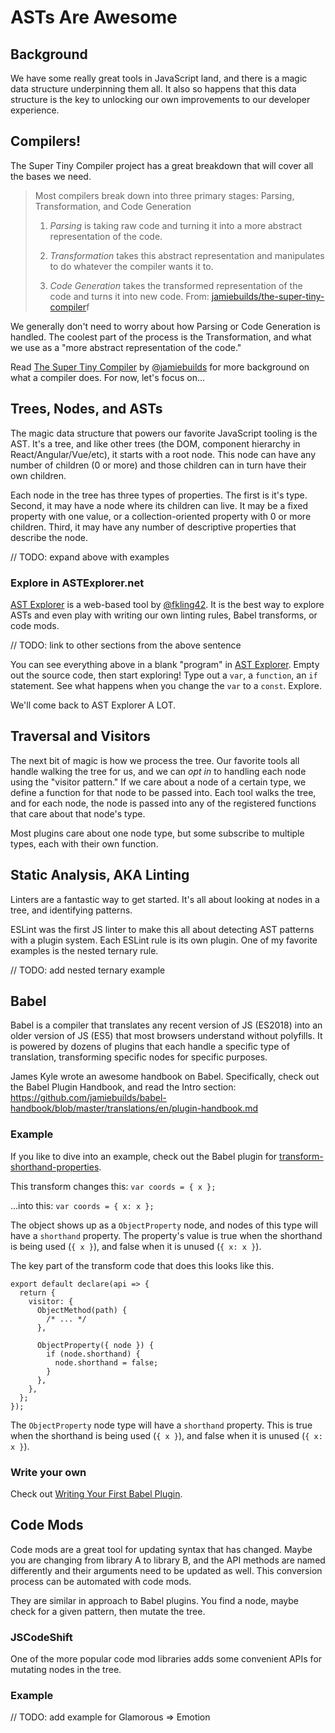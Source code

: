 # ASTs Are Awesome

## Background

We have some really great tools in JavaScript land, and there is a magic data structure underpinning them all. It also so happens that this data structure is the key to unlocking our own improvements to our developer experience.

## Compilers!

The Super Tiny Compiler project has a great breakdown that will cover all the bases we need.

> Most compilers break down into three primary stages: Parsing, Transformation, and Code Generation
>
> 1. *Parsing* is taking raw code and turning it into a more abstract
>    representation of the code.
>
> 2. *Transformation* takes this abstract representation and manipulates to do
>    whatever the compiler wants it to.
>
> 3. *Code Generation* takes the transformed representation of the code and
>    turns it into new code.
From: [jamiebuilds/the-super-tiny-compiler](https://github.com/jamiebuilds/the-super-tiny-compiler/blob/master/the-super-tiny-compiler.js#L103)f

We generally don't need to worry about how Parsing or Code Generation is handled. The coolest part of the process is the Transformation, and what we use as a "more abstract representation of the code."

Read [The Super Tiny Compiler](https://github.com/jamiebuilds/the-super-tiny-compiler) by [@jamiebuilds](https://twitter.com/jamiebuilds) for more background on what a compiler does. For now, let's focus on...

## Trees, Nodes, and ASTs

The magic data structure that powers our favorite JavaScript tooling is the AST. It's a tree, and like other trees (the DOM, component hierarchy in React/Angular/Vue/etc), it starts with a root node. This node can have any number of children (0 or more) and those children can in turn have their own children.

Each node in the tree has three types of properties. The first is it's type. Second, it may have a node where its children can live. It may be a fixed property with one value, or a collection-oriented property with 0 or more children. Third, it may have any number of descriptive properties that describe the node.

// TODO: expand above with examples

### Explore in ASTExplorer.net

[AST Explorer](https://astexplorer.net/) is a web-based tool by [@fkling42](https://twitter.com/fkling42). It is the best way to explore ASTs and even play with writing our own linting rules, Babel transforms, or code mods.

// TODO: link to other sections from the above sentence

You can see everything above in a blank "program" in [AST Explorer](https://astexplorer.net/). Empty out the source code, then start exploring! Type out a `var`, a `function`, an `if` statement. See what happens when you change the `var` to a `const`. Explore.

We'll come back to AST Explorer A LOT.

## Traversal and Visitors

The next bit of magic is how we process the tree. Our favorite tools all handle walking the tree for us, and we can _opt in_ to handling each node using the "visitor pattern." If we care about a node of a certain type, we define a function for that node to be passed into. Each tool walks the tree, and for each node, the node is passed into any of the registered functions that care about that node's type.

Most plugins care about one node type, but some subscribe to multiple types, each with their own function.


## Static Analysis, AKA Linting

Linters are a fantastic way to get started. It's all about looking at nodes in a tree, and identifying patterns.

ESLint was the first JS linter to make this all about detecting AST patterns with a plugin system. Each ESLint rule is its own plugin. One of my favorite examples is the nested ternary rule.

// TODO: add nested ternary example

## Babel

Babel is a compiler that translates any recent version of JS (ES2018) into an older version of JS (ES5) that most browsers understand without polyfills. It is powered by dozens of plugins that each handle a specific type of translation, transforming specific nodes for specific purposes.

James Kyle wrote an awesome handbook on Babel. Specifically, check out the Babel Plugin Handbook, and read the Intro section: https://github.com/jamiebuilds/babel-handbook/blob/master/translations/en/plugin-handbook.md

### Example

If you like to dive into an example, check out the Babel plugin for [transform-shorthand-properties](https://github.com/babel/babel/tree/master/packages/babel-plugin-transform-shorthand-properties).

This transform changes this:
`var coords = { x };`

...into this:
`var coords = { x: x };`

The object shows up as a `ObjectProperty` node, and nodes of this type will have a `shorthand` property. The property's value is true when the shorthand is being used (`{ x }`), and false when it is unused (`{ x: x }`).

The key part of the transform code that does this looks like this.
```
export default declare(api => {
  return {
    visitor: {
      ObjectMethod(path) {
        /* ... */
      },

      ObjectProperty({ node }) {
        if (node.shorthand) {
          node.shorthand = false;
        }
      },
    },
  };
});
```

The `ObjectProperty` node type will have a `shorthand` property. This is true when the shorthand is being used (`{ x }`), and false when it is unused (`{ x: x }`).

### Write your own

Check out [Writing Your First Babel Plugin](https://github.com/jamiebuilds/babel-handbook/blob/master/translations/en/plugin-handbook.md#writing-your-first-babel-plugin). 


## Code Mods

Code mods are a great tool for updating syntax that has changed. Maybe you are changing from library A to library B, and the API methods are named differently and their arguments need to be updated as well. This conversion process can be automated with code mods.

They are similar in approach to Babel plugins. You find a node, maybe check for a given pattern, then mutate the tree.

### JSCodeShift

One of the more popular code mod libraries adds some convenient APIs for mutating nodes in the tree.

### Example

// TODO: add example for Glamorous => Emotion
